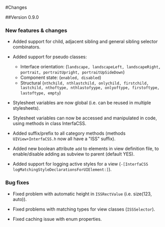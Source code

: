 #Changes

##Version 0.9.0

### New features & changes
* Added support for child, adjacent sibling and general sibling selector combinators.

* Added support for pseudo classes:
	* Interface orientation: (`landscape, landscapeLeft, landscapeRight, portrait, portraitUpright, portraitUpSideDown`)
	* Component state: (`enabled, disabled`)
	* Structural (`nthchild, nthlastchild, onlychild, firstchild, lastchild, nthoftype, nthlastofyype, onlyoftype, firstoftype, lastoftype, empty`)

* Stylesheet variables are now global (i.e. can be reused in multiple stylesheets).

* Stylesheet variables can now be accessed and manipulated in code, using methods in class InterfaCSS.

* Added suffix/prefix to all category methods (methods `UIView+InterfaCSS.h` now all have a "ISS" suffix).

* Added new boolean attribute `add` to elements in view definition file, to enable/disable adding as subview to parent (default YES).

* Added support for logging active styles for a view (`-[InterfaCSS logMatchingStyleDeclarationsForUIElement:]`).


### Bug fixes

* Fixed problem with automatic height in `ISSRectValue` (i.e. size(123, auto)).

* Fixed problems with matching types for view classes (`ISSSelector`).

* Fixed caching issue with enum properties.
